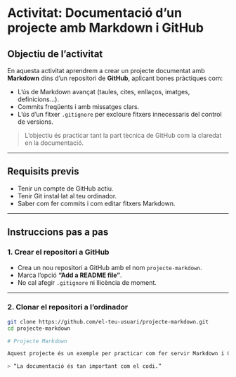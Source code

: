 # Activitat: Documentació d’un projecte amb Markdown i GitHub

## Objectiu de l’activitat

En aquesta activitat aprendrem a crear un projecte documentat amb **Markdown** dins d’un repositori de **GitHub**, aplicant bones pràctiques com:

- L’ús de Markdown avançat (taules, cites, enllaços, imatges, definicions...).
- Commits freqüents i amb missatges clars.
- L’ús d’un fitxer `.gitignore` per excloure fitxers innecessaris del control de versions.

> L’objectiu és practicar tant la part tècnica de GitHub com la claredat en la documentació.

---

## Requisits previs

- Tenir un compte de GitHub actiu.
- Tenir Git instal·lat al teu ordinador.
- Saber com fer commits i com editar fitxers Markdown.

---

## Instruccions pas a pas

### 1. Crear el repositori a GitHub

- Crea un nou repositori a GitHub amb el nom `projecte-markdown`.
- Marca l’opció **“Add a README file”**.
- No cal afegir `.gitignore` ni llicència de moment.

---

### 2. Clonar el repositori a l’ordinador

```bash
git clone https://github.com/el-teu-usuari/projecte-markdown.git
cd projecte-markdown

# Projecte Markdown

Aquest projecte és un exemple per practicar com fer servir Markdown i GitHub.

> “La documentació és tan important com el codi.”
